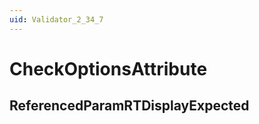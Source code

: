 ```yaml
---
uid: Validator_2_34_7
---
```


# CheckOptionsAttribute

## ReferencedParamRTDisplayExpected

<!-- Description, Properties, ... sections are auto-generated. -->
<!-- REPLACE ME AUTO-GENERATION -->

<!-- Uncomment to add extra details -->
<!--### Details-->

<!-- Uncomment to add example code -->
<!--### Example code-->
